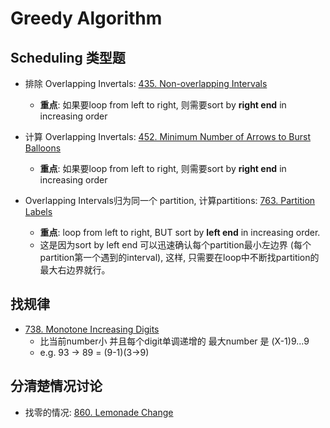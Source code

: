 # Greedy Algorithm

## Scheduling 类型题

* 排除 Overlapping Invertals: [435. Non-overlapping Intervals](https://leetcode.com/problems/non-overlapping-intervals/)
    * **重点**: 如果要loop from left to right, 则需要sort by **right end** in increasing order

* 计算 Overlapping Invertals: [452. Minimum Number of Arrows to Burst Balloons](https://leetcode.com/problems/minimum-number-of-arrows-to-burst-balloons/)
    * **重点**: 如果要loop from left to right, 则需要sort by **right end** in increasing order

* Overlapping Intervals归为同一个 partition, 计算partitions: [763. Partition Labels](https://leetcode.com/problems/partition-labels/)
    * **重点**: loop from left to right, BUT sort by **left end** in increasing order.
    * 这是因为sort by left end 可以迅速确认每个partition最小左边界 (每个partition第一个遇到的interval), 这样, 只需要在loop中不断找partition的最大右边界就行。

## 找规律

* [738. Monotone Increasing Digits](https://leetcode.com/problems/monotone-increasing-digits/description/)
    * 比当前number小 并且每个digit单调递增的 最大number 是 (X-1)9...9
    * e.g. 93 -> 89 = (9-1)(3->9)

## 分清楚情况讨论

* 找零的情况: [860. Lemonade Change](https://leetcode.com/problems/lemonade-change/description/)